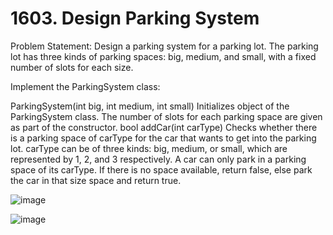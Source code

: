 # 1603. Design Parking System

Problem Statement: Design a parking system for a parking lot. The parking lot has three kinds of parking spaces: big, medium, and small, with a fixed number of slots for each size.

Implement the ParkingSystem class:

ParkingSystem(int big, int medium, int small) Initializes object of the ParkingSystem class. The number of slots for each parking space are given as part of the constructor.
bool addCar(int carType) Checks whether there is a parking space of carType for the car that wants to get into the parking lot. carType can be of three kinds: big, medium, or small, which are represented by 1, 2, and 3 respectively. A car can only park in a parking space of its carType. If there is no space available, return false, else park the car in that size space and return true.

![image](https://github.com/aryanv175/leetcode-daily/assets/91381804/8e5a2a61-043e-418f-8702-bccc08a58d9f)

![image](https://github.com/aryanv175/leetcode-daily/assets/91381804/aaf3518e-3d9b-483a-8fde-58592d26b2f4)
